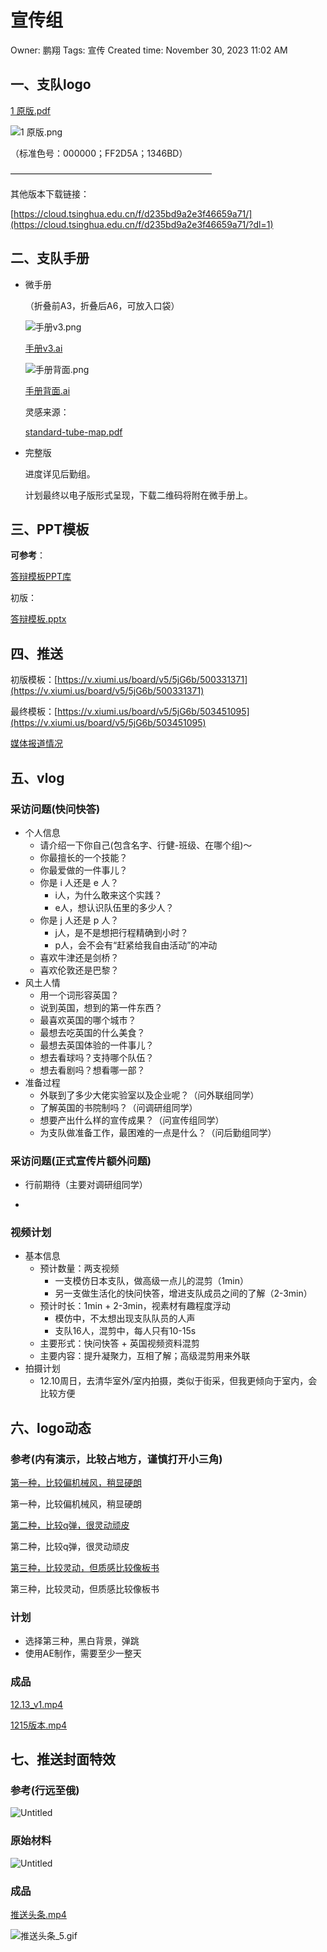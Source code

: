 # 宣传组

Owner: 鹏翔
Tags: 宣传
Created time: November 30, 2023 11:02 AM

## 一、支队logo

[1 原版.pdf](%E5%AE%A3%E4%BC%A0%E7%BB%84%20eed86a823f7e4516bb85e10a48ff2ef7/1_%25E5%258E%259F%25E7%2589%2588.pdf)

![1 原版.png](%E5%AE%A3%E4%BC%A0%E7%BB%84%20eed86a823f7e4516bb85e10a48ff2ef7/1_%25E5%258E%259F%25E7%2589%2588.png)

（标准色号：000000；FF2D5A；1346BD）

———————————————————————

其他版本下载链接：

[https://cloud.tsinghua.edu.cn/f/d235bd9a2e3f46659a71/](https://cloud.tsinghua.edu.cn/f/d235bd9a2e3f46659a71/?dl=1)

## 二、支队手册

- 微手册
    
    （折叠前A3，折叠后A6，可放入口袋）
    
    ![手册v3.png](%E5%AE%A3%E4%BC%A0%E7%BB%84%20eed86a823f7e4516bb85e10a48ff2ef7/%25E6%2589%258B%25E5%2586%258Cv3.png)
    
    [手册v3.ai](%E5%AE%A3%E4%BC%A0%E7%BB%84%20eed86a823f7e4516bb85e10a48ff2ef7/%25E6%2589%258B%25E5%2586%258Cv3.ai)
    
    ![手册背面.png](%E5%AE%A3%E4%BC%A0%E7%BB%84%20eed86a823f7e4516bb85e10a48ff2ef7/%25E6%2589%258B%25E5%2586%258C%25E8%2583%258C%25E9%259D%25A2.png)
    
    [手册背面.ai](%E5%AE%A3%E4%BC%A0%E7%BB%84%20eed86a823f7e4516bb85e10a48ff2ef7/%25E6%2589%258B%25E5%2586%258C%25E8%2583%258C%25E9%259D%25A2.ai)
    
    灵感来源：
    
    [standard-tube-map.pdf](%E5%AE%A3%E4%BC%A0%E7%BB%84%20eed86a823f7e4516bb85e10a48ff2ef7/standard-tube-map.pdf)
    
- 完整版
    
    进度详见后勤组。
    
    计划最终以电子版形式呈现，下载二维码将附在微手册上。
    

## 三、PPT模板

**可参考**：

[答辩模板PPT库](https://cloud.tsinghua.edu.cn/d/2c41a35b3fe94f87880d/)

初版：

[答辩模板.pptx](%E5%AE%A3%E4%BC%A0%E7%BB%84%20eed86a823f7e4516bb85e10a48ff2ef7/%25E7%25AD%2594%25E8%25BE%25A9%25E6%25A8%25A1%25E6%259D%25BF(2).pptx)

## 四、推送

初版模板：[https://v.xiumi.us/board/v5/5jG6b/500331371](https://v.xiumi.us/board/v5/5jG6b/500331371)

最终模板：[https://v.xiumi.us/board/v5/5jG6b/503451095](https://v.xiumi.us/board/v5/5jG6b/503451095)

[媒体报道情况](%E5%AE%A3%E4%BC%A0%E7%BB%84%20eed86a823f7e4516bb85e10a48ff2ef7/%E5%AA%92%E4%BD%93%E6%8A%A5%E9%81%93%E6%83%85%E5%86%B5%20fed92d11bc694ba19c840ad6262bc9b9.csv)

## 五、vlog

### 采访问题(快问快答)

- 个人信息
    - 请介绍一下你自己(包含名字、行健-班级、在哪个组)～
    - 你最擅长的一个技能？
    - 你最爱做的一件事儿？
    - 你是 i 人还是 e 人？
        - i人，为什么敢来这个实践？
        - e人，想认识队伍里的多少人？
    - 你是 j 人还是 p 人？
        - j人，是不是想把行程精确到小时？
        - p人，会不会有“赶紧给我自由活动”的冲动
    - 喜欢牛津还是剑桥？
    - 喜欢伦敦还是巴黎？
- 风土人情
    - 用一个词形容英国？
    - 说到英国，想到的第一件东西？
    - 最喜欢英国的哪个城市？
    - 最想去吃英国的什么美食？
    - 最想去英国体验的一件事儿？
    - 想去看球吗？支持哪个队伍？
    - 想去看剧吗？想看哪一部？
- 准备过程
    - 外联到了多少大佬实验室以及企业呢？（问外联组同学）
    - 了解英国的书院制吗？（问调研组同学）
    - 想要产出什么样的宣传成果？（问宣传组同学）
    - 为支队做准备工作，最困难的一点是什么？（问后勤组同学）

### 采访问题(正式宣传片额外问题)

- 行前期待（主要对调研组同学）
    
    
- 

### 视频计划

- 基本信息
    - 预计数量：两支视频
        - 一支模仿日本支队，做高级一点儿的混剪（1min）
        - 另一支做生活化的快问快答，增进支队成员之间的了解（2-3min）
    - 预计时长：1min + 2-3min，视素材有趣程度浮动
        - 模仿中，不太想出现支队队员的人声
        - 支队16人，混剪中，每人只有10-15s
    - 主要形式：快问快答 + 英国视频资料混剪
    - 主要内容：提升凝聚力，互相了解；高级混剪用来外联
- 拍摄计划
    - 12.10周日，去清华室外/室内拍摄，类似于街采，但我更倾向于室内，会比较方便

## 六、logo动态

### 参考(内有演示，比较占地方，谨慎打开小三角)

[第一种，比较偏机械风，稍显硬朗](https://www.bilibili.com/video/BV1w94y167mw/)

第一种，比较偏机械风，稍显硬朗

[第二种，比较q弹，很灵动顽皮](https://www.bilibili.com/video/BV1Sw41127UU/)

第二种，比较q弹，很灵动顽皮

[第三种，比较灵动，但质感比较像板书](https://www.bilibili.com/video/BV13M411R7bN)

第三种，比较灵动，但质感比较像板书

### 计划

- 选择第三种，黑白背景，弹跳
- 使用AE制作，需要至少一整天

### 成品

[12.13_v1.mp4](%E5%AE%A3%E4%BC%A0%E7%BB%84%20eed86a823f7e4516bb85e10a48ff2ef7/12.13_v1.mp4)

[1215版本.mp4](%E5%AE%A3%E4%BC%A0%E7%BB%84%20eed86a823f7e4516bb85e10a48ff2ef7/1215%25E7%2589%2588%25E6%259C%25AC.mp4)

## 七、推送封面特效

### 参考(行远至俄)

![Untitled](%E5%AE%A3%E4%BC%A0%E7%BB%84%20eed86a823f7e4516bb85e10a48ff2ef7/Untitled.gif)

### 原始材料

![Untitled](%E5%AE%A3%E4%BC%A0%E7%BB%84%20eed86a823f7e4516bb85e10a48ff2ef7/Untitled.png)

### 成品

[推送头条.mp4](%E5%AE%A3%E4%BC%A0%E7%BB%84%20eed86a823f7e4516bb85e10a48ff2ef7/%25E6%258E%25A8%25E9%2580%2581%25E5%25A4%25B4%25E6%259D%25A1.mp4)

![推送头条_5.gif](%E5%AE%A3%E4%BC%A0%E7%BB%84%20eed86a823f7e4516bb85e10a48ff2ef7/%25E6%258E%25A8%25E9%2580%2581%25E5%25A4%25B4%25E6%259D%25A1_5.gif)